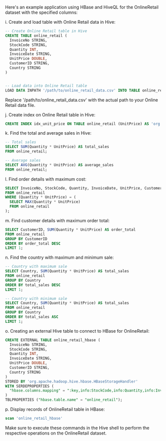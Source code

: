 Here's an example application using HBase and HiveQL for the OnlineRetail dataset with the specified columns:

i. Create and load table with Online Retail data in Hive:

```sql
-- Create Online Retail table in Hive
CREATE TABLE online_retail (
  InvoiceNo STRING,
  StockCode STRING,
  Quantity INT,
  InvoiceDate STRING,
  UnitPrice DOUBLE,
  CustomerID STRING,
  Country STRING
)


-- Load data into Online Retail table
LOAD DATA INPATH '/path/to/online_retail_data.csv' INTO TABLE online_retail;
```

Replace '/path/to/online_retail_data.csv' with the actual path to your Online Retail data file.

j. Create index on Online Retail table in Hive:
```sql
CREATE INDEX idx_unit_price ON TABLE online_retail (UnitPrice) AS 'org.apache.hadoop.hive.ql.index.compact.CompactIndexHandler' WITH DEFERRED REBUILD;
```

k. Find the total and average sales in Hive:
```sql
-- Total sales
SELECT SUM(Quantity * UnitPrice) AS total_sales
FROM online_retail;

-- Average sales
SELECT AVG(Quantity * UnitPrice) AS average_sales
FROM online_retail;
```

l. Find order details with maximum cost:
```sql
SELECT InvoiceNo, StockCode, Quantity, InvoiceDate, UnitPrice, CustomerID, Country
FROM online_retail
WHERE (Quantity * UnitPrice) = (
  SELECT MAX(Quantity * UnitPrice)
  FROM online_retail
);
```

m. Find customer details with maximum order total:
```sql
SELECT CustomerID, SUM(Quantity * UnitPrice) AS order_total
FROM online_retail
GROUP BY CustomerID
ORDER BY order_total DESC
LIMIT 1;
```

n. Find the country with maximum and minimum sale:
```sql
-- Country with maximum sale
SELECT Country, SUM(Quantity * UnitPrice) AS total_sales
FROM online_retail
GROUP BY Country
ORDER BY total_sales DESC
LIMIT 1;

-- Country with minimum sale
SELECT Country, SUM(Quantity * UnitPrice) AS total_sales
FROM online_retail
GROUP BY Country
ORDER BY total_sales ASC
LIMIT 1;
```

o. Creating an external Hive table to connect to HBase for OnlineRetail:
```sql
CREATE EXTERNAL TABLE online_retail_hbase (
  InvoiceNo STRING,
  StockCode STRING,
  Quantity INT,
  InvoiceDate STRING,
  UnitPrice DOUBLE,
  CustomerID STRING,
  Country STRING
)
STORED BY 'org.apache.hadoop.hive.hbase.HBaseStorageHandler'
WITH SERDEPROPERTIES (
  "hbase.columns.mapping" = ":key,info:StockCode,info:Quantity,info:InvoiceDate,info:UnitPrice,info:CustomerID,info:Country"
)
TBLPROPERTIES ("hbase.table.name" = "online_retail");
```

p. Display records of OnlineRetail table in HBase:
```sql
scan 'online_retail_hbase'
```

Make sure to execute these commands in the Hive shell to perform the respective operations on the OnlineRetail dataset.
